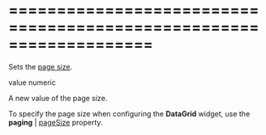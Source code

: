 <!--**
/*-------------------------------------------
    Auto-generated file. Do not modify.
-------------------------------------------

**-->
===================================================================
===================================================================

<!--shortDescription-->
Sets the [page size](/Documentation/ApiReference/UI_Widgets/dxDataGrid/Configuration/paging/#pageSize).
<!--/shortDescription-->

<!--paramName1-->value<!--/paramName1-->
<!--paramType1-->numeric<!--/paramType1-->
<!--paramDescription1-->
A new value of the page size.
<!--/paramDescription1-->

<!--fullDescription-->
To specify the page size when configuring the **DataGrid** widget, use the **paging** | [pageSize](/Documentation/ApiReference/UI_Widgets/dxDataGrid/Configuration/paging/#pageSize) property.
<!--/fullDescription-->